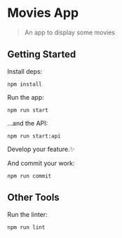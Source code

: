 # Movies App

> An app to display some movies

## Getting Started

Install deps:

```
npm install
```

Run the app:

```
npm run start
```

…and the API:

```
npm run start:api
```

Develop your feature.✨

And commit your work:

```
npm run commit
```

## Other Tools

Run the linter:

```
npm run lint
```
